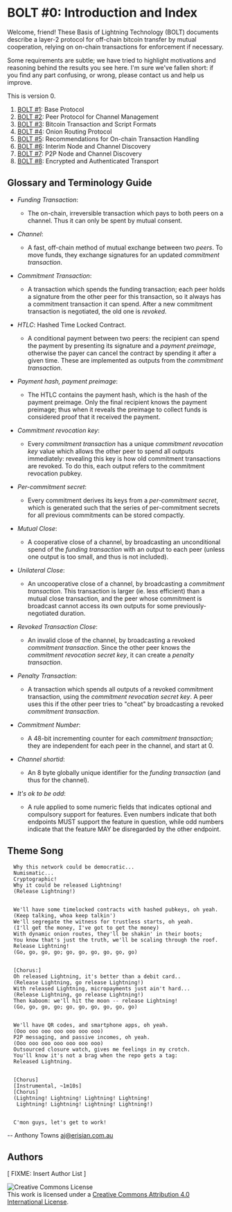 # BOLT #0: Introduction and Index

Welcome, friend!  These Basis of Lightning Technology (BOLT) documents
describe a layer-2 protocol for off-chain bitcoin transfer by mutual
cooperation, relying on on-chain transactions for enforcement if
necessary.

Some requirements are subtle; we have tried to highlight motivations
and reasoning behind the results you see here.  I'm sure we've fallen
short: if you find any part confusing, or wrong, please contact us and
help us improve.

This is version 0.

1. [BOLT #1](01-messaging.md): Base Protocol
2. [BOLT #2](02-peer-protocol.md): Peer Protocol for Channel Management
3. [BOLT #3](03-transactions.md): Bitcoin Transaction and Script Formats
4. [BOLT #4](04-onion-routing.md): Onion Routing Protocol
5. [BOLT #5](05-onchain.md): Recommendations for On-chain Transaction Handling
6. [BOLT #6](06-irc-announcements.md): Interim Node and Channel Discovery
7. [BOLT #7](07-routing-gossip.md): P2P Node and Channel Discovery
8. [BOLT #8](08-transport.md): Encrypted and Authenticated Transport

## Glossary and Terminology Guide

* *Funding Transaction*:
   * The on-chain, irreversible transaction which pays to both peers
         on a channel.  Thus it can only be spent by mutual consent.


* *Channel*:
   * A fast, off-chain method of mutual exchange between two *peers*.
         To move funds, they exchange signatures for an updated *commitment
         transaction*.


* *Commitment Transaction*:
   * A transaction which spends the funding transaction; each peer
         holds a signature from the other peer for this transaction, so it
         always has a commitment transaction it can spend.  After a new
         commitment transaction is negotiated, the old one is *revoked*.


* *HTLC*: Hashed Time Locked Contract.
   * A conditional payment between two peers: the recipient can spend
         the payment by presenting its signature and a *payment preimage*,
         otherwise the payer can cancel the contract by spending it after
         a given time.  These are implemented as outputs from the
         *commitment transaction*.


* *Payment hash, payment preimage*:
   * The HTLC contains the payment hash, which is the hash of the
         payment preimage.  Only the final recipient knows the payment
         preimage; thus when it reveals the preimage to collect funds is
         considered proof that it received the payment.


* *Commitment revocation key*:
   * Every *commitment transaction* has a unique *commitment revocation key*
         value which allows the other peer to spend all outputs
         immediately: revealing this key is how old commitment
         transactions are revoked.  To do this, each output refers to the
         commitment revocation pubkey.


* *Per-commitment secret*:
   * Every commitment derives its keys from a *per-commitment secret*,
     which is generated such that the series of per-commitment secrets
     for all previous commitments can be stored compactly.


* *Mutual Close*:
   * A cooperative close of a channel, by broadcasting an unconditional
         spend of the *funding transaction* with an output to each peer
         (unless one output is too small, and thus is not included).


* *Unilateral Close*:
   * An uncooperative close of a channel, by broadcasting a
         *commitment transaction*.  This transaction is larger (ie. less
         efficient) than a mutual close transaction, and the peer whose
         commitment is broadcast cannot access its own outputs for some
         previously-negotiated duration.


* *Revoked Transaction Close*:
   * An invalid close of the channel, by broadcasting a revoked
         *commitment transaction*.  Since the other peer knows the
         *commitment revocation secret key*, it can create a *penalty transaction*.


* *Penalty Transaction*:
   * A transaction which spends all outputs of a revoked commitment
         transaction, using the *commitment revocation secret key*.  A peer uses this
         if the other peer tries to "cheat" by broadcasting a revoked
         *commitment transaction*.


* *Commitment Number*:
   * A 48-bit incrementing counter for each *commitment transaction*; they
         are independent for each peer in the channel, and start at 0.


* *Channel shortid*:
   * An 8 byte globally unique identifier for the *funding transaction*
         (and thus for the channel).

* *It's ok to be odd*:
   * A rule applied to some numeric fields that indicates optional and
     compulsory support for features. Even numbers indicate that both endpoints
     MUST support the feature in question, while odd numbers indicate
     that the feature MAY be disregarded by the other endpoint.

## Theme Song


      Why this network could be democratic...
      Numismatic...
      Cryptographic!
      Why it could be released Lightning!
      (Release Lightning!)


      We'll have some timelocked contracts with hashed pubkeys, oh yeah.
      (Keep talking, whoa keep talkin')
      We'll segregate the witness for trustless starts, oh yeah.
      (I'll get the money, I've got to get the money)
      With dynamic onion routes, they'll be shakin' in their boots;
      You know that's just the truth, we'll be scaling through the roof.
      Release Lightning!
      (Go, go, go, go; go, go, go, go, go, go)


      [Chorus:]
      Oh released Lightning, it's better than a debit card..
      (Release Lightning, go release Lightning!)
      With released Lightning, micropayments just ain't hard...
      (Release Lightning, go release Lightning!)
      Then kaboom: we'll hit the moon -- release Lightning!
      (Go, go, go, go; go, go, go, go, go, go)


      We'll have QR codes, and smartphone apps, oh yeah.
      (Ooo ooo ooo ooo ooo ooo ooo)
      P2P messaging, and passive incomes, oh yeah.
      (Ooo ooo ooo ooo ooo ooo ooo)
      Outsourced closure watch, gives me feelings in my crotch.
      You'll know it's not a brag when the repo gets a tag:
      Released Lightning.


      [Chorus]
      [Instrumental, ~1m10s]
      [Chorus]
      (Lightning! Lightning! Lightning! Lightning!
       Lightning! Lightning! Lightning! Lightning!)


      C'mon guys, let's get to work!


   -- Anthony Towns <aj@erisian.com.au>


## Authors


[ FIXME: Insert Author List ]


![Creative Commons License](https://i.creativecommons.org/l/by/4.0/88x31.png "License CC-BY")
<br>
This work is licensed under a [Creative Commons Attribution 4.0 International License](http://creativecommons.org/licenses/by/4.0/).
